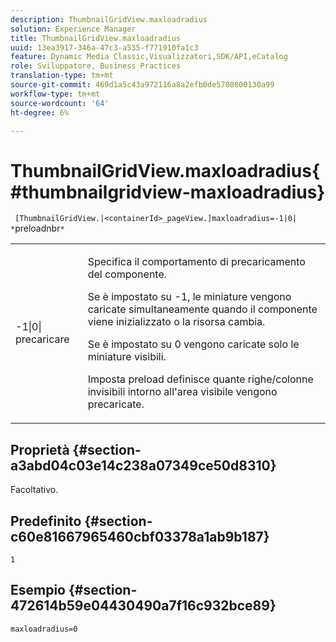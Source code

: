 ```yaml
---
description: ThumbnailGridView.maxloadradius
solution: Experience Manager
title: ThumbnailGridView.maxloadradius
uuid: 13ea3917-346a-47c3-a535-f771910fa1c3
feature: Dynamic Media Classic,Visualizzatori,SDK/API,eCatalog
role: Sviluppatore, Business Practices
translation-type: tm+mt
source-git-commit: 469d1a5c43a972116a8a2efb0de5708800130a99
workflow-type: tm+mt
source-wordcount: '64'
ht-degree: 6%

---
```



# ThumbnailGridView.maxloadradius{#thumbnailgridview-maxloadradius}

` [ThumbnailGridView.|<containerId>_pageView.]maxloadradius=-1|0| *`preloadnbr`*`

<table id="table_D29F1F6A8EC74F42A254C823435F9493"> 
 <tbody> 
  <tr> 
   <td colname="col1"> <p><span class="codeph">-1|0|<span class="varname"> precaricare</span></span> </p> </td> 
   <td colname="col2"> <p>Specifica il comportamento di precaricamento del componente. </p> <p>Se è impostato su <span class="codeph"> -1</span>, le miniature vengono caricate simultaneamente quando il componente viene inizializzato o la risorsa cambia. </p> <p>Se è impostato su <span class="codeph"> 0</span> vengono caricate solo le miniature visibili. </p> <p>Imposta <span class="codeph"><span class="varname"> preload</span></span> definisce quante righe/colonne invisibili intorno all'area visibile vengono precaricate. </p> </td> 
  </tr> 
 </tbody> 
</table>

## Proprietà {#section-a3abd04c03e14c238a07349ce50d8310}

Facoltativo.

## Predefinito {#section-c60e81667965460cbf03378a1ab9b187}

`1`

## Esempio {#section-472614b59e04430490a7f16c932bce89}

`maxloadradius=0`

